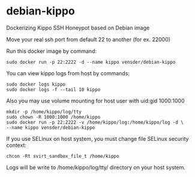 # debian-kippo
Dockerizing Kippo SSH Honeypot based on Debian image

Move your real ssh port from default 22 to another (for ex. 22000)

Run this docker image by command:

```
sudo docker run -p 22:2222 -d --name kippo vensder/debian-kippo
```

You can view kippo logs from host by commands:

```
sudo docker logs kippo
sudo docker logs -f --tail 10 kippo
```

Also you may use volume mounting for host user with uid:gid 1000:1000

```
mkdir -p /home/kippo/log/tty
sudo chown -R 1000:1000 /home/kippo
sudo docker run -p 22:2222 -v /home/kippo/log:/home/kippo/log -d \
--name kippo vensder/debian-kippo
```

If you use SELinux on host system, you must change file SELinux security context:

```
chcon -Rt svirt_sandbox_file_t /home/kippo
```

Logs will be write to /home/kippo/log/tty/ directory on your host system.
